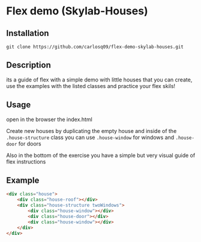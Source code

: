 # Flex demo (Skylab-Houses)

## Installation
```
git clone https://github.com/carlosq09/flex-demo-skylab-houses.git
```
 
## Description

its a guide of flex with a simple demo with little houses that you can create, use the examples with the listed classes and practice your flex skils!

## Usage
open in the browser the index.html

Create new houses by duplicating the empty house
and inside of the ``` .house-structure ``` class you can use ``` .house-window ```  for windows and ``` .house-door ```  for doors

Also in the bottom of the exercise you have a simple but very visual guide of flex instructions 

## Example 

```html
<div class="house">
    <div class="house-roof"></div>
    <div class="house-structure twoWindows">
        <div class="house-window"></div>
        <div class="house-door"></div>
        <div class="house-window"></div>
    </div>
</div>
```


